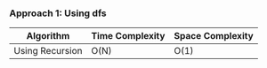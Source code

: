 ### Approach 1: Using dfs

| Algorithm              | Time Complexity          | Space Complexity  |
|----------------------- | ------------------------ | ----------------- |
| Using Recursion        | O(N)                     | O(1)              |


